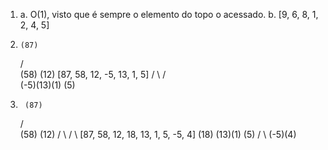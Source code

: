 1. 
    a. O(1), visto que é sempre o elemento do topo o acessado.
    b. [9, 6, 8, 1, 2, 4, 5]

2.     (87)
     /      \
   (58)    (12)     [87, 58, 12, -5, 13, 1, 5]
   /  \    /  \
 (-5)(13)(1)  (5)

3.      (87)
      /      \
    (58)    (12)
    /  \    /  \      [87, 58, 12, 18, 13, 1, 5, -5, 4]
  (18) (13)(1)  (5)
  / \ 
(-5)(4)